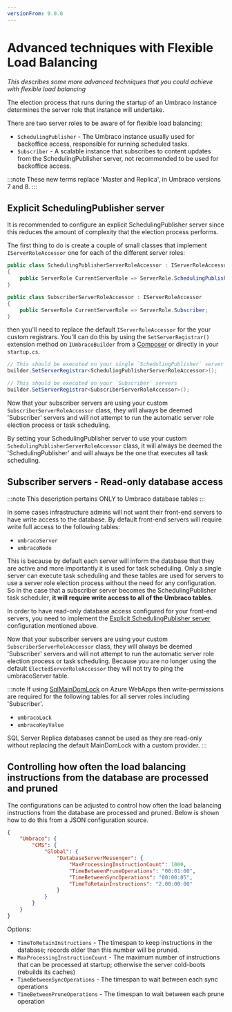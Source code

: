 ```yaml
---
versionFrom: 9.0.0
---
```


# Advanced techniques with Flexible Load Balancing

_This describes some more advanced techniques that you could achieve with flexible load balancing_

The election process that runs during the startup of an Umbraco instance determines the server role that instance will undertake.

There are two server roles to be aware of for flexible load balancing:

* `SchedulingPublisher` - The Umbraco instance usually used for backoffice access, responsible for running scheduled tasks.
* `Subscriber` - A scalable instance that subscribes to content updates from the SchedulingPublisher server, not recommended to be used for backoffice access.

:::note
These new terms replace 'Master and Replica', in Umbraco versions 7 and 8.
:::

## Explicit SchedulingPublisher server

It is recommended to configure an explicit SchedulingPublisher server since this reduces the amount
of complexity that the election process performs.

The first thing to do is create a couple of small classes that implement `IServerRoleAccessor` one for each of the different server roles:

```csharp
public class SchedulingPublisherServerRoleAccessor : IServerRoleAccessor
{
    public ServerRole CurrentServerRole => ServerRole.SchedulingPublisher;
}

public class SubscriberServerRoleAccessor : IServerRoleAccessor
{
    public ServerRole CurrentServerRole => ServerRole.Subscriber;
}
```

then you'll need to replace the default `IServerRoleAccessor` for the your custom registrars.
You'll can do this by using the `SetServerRegistrar()` extension method on `IUmbracoBuilder` from a [Composer](../../../../Implementation/Composing/index.md) or directly in your `startup.cs`.

```csharp
// This should be executed on your single `SchedulingPublisher` server
builder.SetServerRegistrar<SchedulingPublisherServerRoleAccessor>();

// This should be executed on your `Subscriber` servers
builder.SetServerRegistrar<SubscriberServerRoleAccessor>();
```

Now that your subscriber servers are using your custom `SubscriberServerRoleAccessor` class, they will always be deemed 'Subscriber' servers and will not attempt to run the automatic server role election process or task scheduling.

By setting your SchedulingPublisher server to use your custom `SchedulingPublisherServerRoleAccessor` class, it will always be deemed the 'SchedulingPublisher' and will always be the one that executes all task scheduling.

## Subscriber servers - Read-only database access

:::note
This description pertains ONLY to Umbraco database tables
:::

In some cases infrastructure admins will not want their front-end servers to have write access to the database.
By default front-end servers will require write full access to the following tables:

* `umbracoServer`
* `umbracoNode`

This is because by default each server will inform the database that they are active and more importantly it is
used for task scheduling. Only a single server can execute task scheduling and these tables are used for servers
to use a server role election process without the need for any configuration. So in the case that a subscriber
server becomes the SchedulingPublisher task scheduler, **it will require write access to all of the Umbraco tables**.

In order to have read-only database access configured for your front-end servers, you need to implement
the [Explicit SchedulingPublisher server](#explicit-schedulingpublisher-server) configuration mentioned above.

Now that your subscriber servers are using your custom `SubscriberServerRoleAccessor` class, they will always be deemed 'Subscriber' servers and will not attempt to run the automatic server role election process or task scheduling.
Because you are no longer using the default `ElectedServerRoleAccessor` they will not try to ping the umbracoServer table.

:::note
If using [SqlMainDomLock](azure-web-apps.md#appdomain-synchronization) on Azure WebApps then write-permissions are required for the following tables for all server roles including 'Subscriber'.

* `umbracoLock`
* `umbracoKeyValue`

SQL Server Replica databases cannot be used as they are read-only without replacing the default MainDomLock with a custom provider.
:::

## Controlling how often the load balancing instructions from the database are processed and pruned

The configurations can be adjusted to control how often the load balancing instructions from the database are processed and pruned.
Below is shown how to do this from a JSON configuration source.
```json
{
    "Umbraco": {
        "CMS": {
            "Global": {
                "DatabaseServerMessenger": {
                    "MaxProcessingInstructionCount": 1000,
                    "TimeBetweenPruneOperations": "00:01:00",
                    "TimeBetweenSyncOperations": "00:00:05",
                    "TimeToRetainInstructions": "2.00:00:00"
                }
            }
        }
    }
}

```

Options:

* `TimeToRetainInstructions` - The timespan to keep instructions in the database; records older than this number will be pruned.
* `MaxProcessingInstructionCount` - The maximum number of instructions that can be processed at startup; otherwise the server cold-boots (rebuilds its caches)
* `TimeBetweenSyncOperations` - The timespan to wait between each sync operations
* `TimeBetweenPruneOperations` - The timespan to wait between each prune operation
